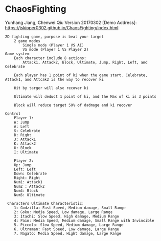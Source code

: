 # ChaosFighting
Yunhang Jiang, Chenwei Qiu Version 20170302
    [Demo Address]: https://jskipper0302.github.io/ChaosFighting/index.html
                
    2D fighting game, purpose is beat your target
        2 game modes
            Single mode (Player 1 VS AI)
            VS mode (Player 1 VS Player 2)
    Game system
        Each character include 8 actions:
            Attack1, Attack2, Block, Ultimate, Jump, Right, Left, and Celebrate
            
        Each player has 1 point of ki when the game start. Celebrate, Attack1, and Attcak2 is the way to recover ki
        
        Hit by targer will also recover ki
        
        Ultimate will deduct 1 point of ki, and the Max of ki is 3 points
        
        Block will reduce target 50% of dadmage and ki recover
        
    Control
        Player 1:
        W: Jump
        A: Left
        S: Celebrate
        D: Right
        J: Attack1
        K: Attack2
        U: Block
        I: Ultimate
        
        Player 2:
        Up: Jump
        Left: Left
        Down: Celebrate
        Right: Right
        Num1: Attack1
        Num2 : Attack2
        Num4: Block
        Num5: Ultimate
     
     Characters Ultimate Characteristic:
        1: Godzilla: Fast Speed, Medium damage, Small Range
        2: Goku: Media Speed, Low damage, Large Range
        3: Itachi: Slow Speed, High damage, Medium Range
        4: Pain: Media Speed, Medium damage, Small Range with Invincible
        5. Piccolo: Slow Speed, Medium damage, Large Range
        6. Ultraman: Fast Speed, Low damage, Large Range
        7. Nagato: Media Speed, Hight damage, Large Range